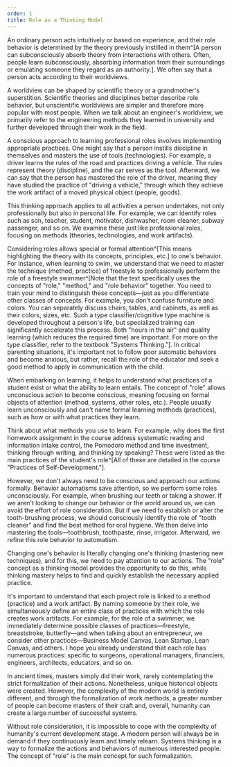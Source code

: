```yaml
---
order: 1
title: Role as a Thinking Model
---
```


An ordinary person acts intuitively or based on experience, and their role behavior is determined by the theory previously instilled in them^[A person can subconsciously absorb theory from interactions with others. Often, people learn subconsciously, absorbing information from their surroundings or emulating someone they regard as an authority.]. We often say that a person acts according to their worldviews.

A worldview can be shaped by scientific theory or a grandmother's superstition. Scientific theories and disciplines better describe role behavior, but unscientific worldviews are simpler and therefore more popular with most people. When we talk about an engineer's worldview, we primarily refer to the engineering methods they learned in university and further developed through their work in the field.

A conscious approach to learning professional roles involves implementing appropriate practices. One might say that a person instills discipline in themselves and masters the use of tools (technologies). For example, a driver learns the rules of the road and practices driving a vehicle. The rules represent theory (discipline), and the car serves as the tool. Afterward, we can say that the person has mastered the role of the driver, meaning they have studied the practice of "driving a vehicle," through which they achieve the work artifact of a moved physical object (people, goods).

This thinking approach applies to all activities a person undertakes, not only professionally but also in personal life. For example, we can identify roles such as son, teacher, student, motivator, dishwasher, room cleaner, subway passenger, and so on. We examine these just like professional roles, focusing on methods (theories, technologies, and work artifacts).

Considering roles allows special or formal attention^[This means highlighting the theory with its concepts, principles, etc.] to one's behavior. For instance, when learning to swim, we understand that we need to master the technique (method, practice) of freestyle to professionally perform the role of a freestyle swimmer^[Note that the text specifically uses the concepts of "role," "method," and "role behavior" together. You need to train your mind to distinguish these concepts—just as you differentiate other classes of concepts. For example, you don't confuse furniture and colors. You can separately discuss chairs, tables, and cabinets, as well as their colors, sizes, etc. Such a type classifier/cognitive type machine is developed throughout a person's life, but specialized training can significantly accelerate this process. Both "hours in the air" and quality learning (which reduces the required time) are important. For more on the type classifier, refer to the textbook "Systems Thinking."]. In critical parenting situations, it's important not to follow poor automatic behaviors and become anxious, but rather, recall the role of the educator and seek a good method to apply in communication with the child.

When embarking on learning, it helps to understand what practices of a student exist or what the ability to learn entails. The concept of "role" allows unconscious action to become conscious, meaning focusing on formal objects of attention (method, systems, other roles, etc.). People usually learn unconsciously and can't name formal learning methods (practices), such as how or with what practices they learn.

Think about what methods you use to learn. For example, why does the first homework assignment in the course address systematic reading and information intake control, the Pomodoro method and time investment, thinking through writing, and thinking by speaking? These were listed as the main practices of the student's role^[All of these are detailed in the course "Practices of Self-Development."].

However, we don't always need to be conscious and approach our actions formally. Behavior automatisms save attention, so we perform some roles unconsciously. For example, when brushing our teeth or taking a shower. If we aren't looking to change our behavior or the world around us, we can avoid the effort of role consideration. But if we need to establish or alter the tooth-brushing process, we should consciously identify the role of "tooth cleaner" and find the best method for oral hygiene. We then delve into mastering the tools—toothbrush, toothpaste, rinse, irrigator. Afterward, we refine this role behavior to automatism.

Changing one's behavior is literally changing one's thinking (mastering new techniques), and for this, we need to pay attention to our actions. The "role" concept as a thinking model provides the opportunity to do this, while thinking mastery helps to find and quickly establish the necessary applied practice.

It's important to understand that each project role is linked to a method (practice) and a work artifact. By naming someone by their role, we simultaneously define an entire class of practices with which the role creates work artifacts. For example, for the role of a swimmer, we immediately determine possible classes of practices—freestyle, breaststroke, butterfly—and when talking about an entrepreneur, we consider other practices—Business Model Canvas, Lean Startup, Lean Canvas, and others. I hope you already understand that each role has numerous practices: specific to surgeons, operational managers, financiers, engineers, architects, educators, and so on.

In ancient times, masters simply did their work, rarely contemplating the strict formalization of their actions. Nonetheless, unique historical objects were created. However, the complexity of the modern world is entirely different, and through the formalization of work methods, a greater number of people can become masters of their craft and, overall, humanity can create a large number of successful systems.

Without role consideration, it is impossible to cope with the complexity of humanity's current development stage. A modern person will always be in demand if they continuously learn and timely relearn. Systems thinking is a way to formalize the actions and behaviors of numerous interested people. The concept of "role" is the main concept for such formalization.